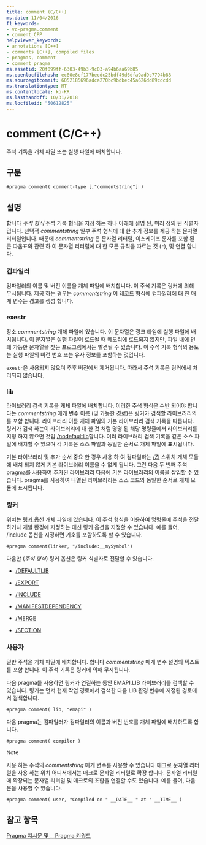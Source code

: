 ```yaml
---
title: comment (C/C++)
ms.date: 11/04/2016
f1_keywords:
- vc-pragma.comment
- comment_CPP
helpviewer_keywords:
- annotations [C++]
- comments [C++], compiled files
- pragmas, comment
- comment pragma
ms.assetid: 20f099ff-6303-49b3-9c03-a94b6aa69b85
ms.openlocfilehash: ec80e8cf177becdc25bdf49d6dfa9ad9c7794b88
ms.sourcegitcommit: 6052185696adca270bc9bdbec45a626dd89cdcdd
ms.translationtype: MT
ms.contentlocale: ko-KR
ms.lasthandoff: 10/31/2018
ms.locfileid: "50612825"
---
```

# <a name="comment-cc"></a>comment (C/C++)

주석 기록을 개체 파일 또는 실행 파일에 배치합니다.

## <a name="syntax"></a>구문

```
#pragma comment( comment-type [,"commentstring"] )
```

## <a name="remarks"></a>설명

합니다 *주석 형식* 주석 기록 형식을 지정 하는 하나 아래에 설명 된, 미리 정의 된 식별자입니다. 선택적 *commentstring* 일부 주석 형식에 대 한 추가 정보를 제공 하는 문자열 리터럴입니다. 때문에 *commentstring* 은 문자열 리터럴, 이스케이프 문자를 포함 된 큰 따옴표와 관련 하 여 문자열 리터럴에 대 한 모든 규칙을 따르는 것 (`"`), 및 연결 합니다.

### <a name="compiler"></a>컴파일러

컴파일러의 이름 및 버전 이름을 개체 파일에 배치합니다. 이 주석 기록은 링커에 의해 무시됩니다. 제공 하는 경우는 *commentstring* 이 레코드 형식에 컴파일러에 대 한 매개 변수는 경고를 생성 합니다.

### <a name="exestr"></a>exestr

장소 *commentstring* 개체 파일에 있습니다. 이 문자열은 링크 타임에 실행 파일에 배치됩니다. 이 문자열은 실행 파일이 로드될 때 메모리에 로드되지 않지만, 파일 내에 인쇄 가능한 문자열을 찾는 프로그램에서는 발견될 수 있습니다. 이 주석 기록 형식의 용도는 실행 파일의 버전 번호 또는 유사 정보를 포함하는 것입니다.

`exestr`은 사용되지 않으며 추후 버전에서 제거됩니다. 따라서 주석 기록은 링커에서 처리되지 않습니다.

### <a name="lib"></a>lib

라이브러리 검색 기록을 개체 파일에 배치합니다. 이러한 주석 형식은 수반 되어야 합니다는 *commentstring* 매개 변수 이름 (및 가능한 경로)은 링커가 검색할 라이브러리의를 포함 합니다. 라이브러리 이름 개체 파일의 기본 라이브러리 검색 기록을 따릅니다. 링커가 검색 하는이 라이브러리에 대 한 것 처럼 명명 된 해당 명령줄에서 라이브러리를 지정 하지 않으면 것임 [/nodefaultlib](../build/reference/nodefaultlib-ignore-libraries.md)합니다. 여러 라이브러리 검색 기록을 같은 소스 파일에 배치할 수 있으며 각 기록은 소스 파일과 동일한 순서로 개체 파일에 표시됩니다.

기본 라이브러리 및 추가 순서 중요 한 경우 사용 하 여 컴파일하는 [/Zl](../build/reference/zl-omit-default-library-name.md) 스위치 개체 모듈에 배치 되지 않게 기본 라이브러리 이름을 수 없게 됩니다. 그런 다음 두 번째 주석 pragma를 사용하여 추가된 라이브러리 다음에 기본 라이브러리의 이름을 삽입할 수 있습니다. pragma를 사용하여 나열된 라이브러리는 소스 코드와 동일한 순서로 개체 모듈에 표시됩니다.

### <a name="linker"></a>링커

위치는 [링커 옵션](../build/reference/linker-options.md) 개체 파일에 있습니다. 이 주석 형식을 이용하여 명령줄에 주석을 전달하거나 개발 환경에 지정하는 대신 링커 옵션을 지정할 수 있습니다. 예를 들어, /include 옵션을 지정하면 기호를 포함하도록 할 수 있습니다.

```
#pragma comment(linker, "/include:__mySymbol")
```

다음만 (*주석 형식*) 링커 옵션은 링커 식별자로 전달할 수 있습니다.

- [/DEFAULTLIB](../build/reference/defaultlib-specify-default-library.md)

- [/EXPORT](../build/reference/export-exports-a-function.md)

- [/INCLUDE](../build/reference/include-force-symbol-references.md)

- [/MANIFESTDEPENDENCY](../build/reference/manifestdependency-specify-manifest-dependencies.md)

- [/MERGE](../build/reference/merge-combine-sections.md)

- [/SECTION](../build/reference/section-specify-section-attributes.md)

### <a name="user"></a>사용자

일반 주석을 개체 파일에 배치합니다. 합니다 *commentstring* 매개 변수 설명의 텍스트를 포함 합니다. 이 주석 기록은 링커에 의해 무시됩니다.

다음 pragma를 사용하면 링커가 연결하는 동안 EMAPI.LIB 라이브러리를 검색할 수 있습니다. 링커는 먼저 현재 작업 경로에서 검색한 다음 LIB 환경 변수에 지정된 경로에서 검색합니다.

```
#pragma comment( lib, "emapi" )
```

다음 pragma는 컴파일러가 컴파일러의 이름과 버전 번호를 개체 파일에 배치하도록 합니다.

```
#pragma comment( compiler )
```

> [!NOTE]
> 사용 하는 주석의 *commentstring* 매개 변수를 사용할 수 있습니다 매크로 문자열 리터럴을 사용 하는 위치 어디서에서는 매크로 문자열 리터럴로 확장 합니다. 문자열 리터럴에 확장되는 문자열 리터럴 및 매크로의 조합을 연결할 수도 있습니다. 예를 들어, 다음 문을 사용할 수 있습니다.

```
#pragma comment( user, "Compiled on " __DATE__ " at " __TIME__ )
```

## <a name="see-also"></a>참고 항목

[Pragma 지시문 및 __Pragma 키워드](../preprocessor/pragma-directives-and-the-pragma-keyword.md)

